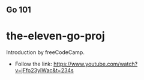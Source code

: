 ## Go 101
# the-eleven-go-proj
Introduction by freeCodeCamp.
- Follow the link: https://www.youtube.com/watch?v=jFfo23yIWac&t=234s
